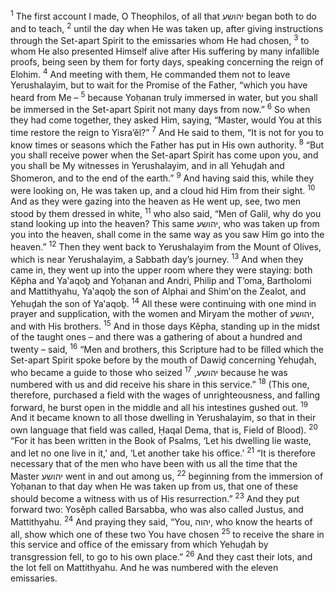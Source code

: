 <sup>1</sup> The first account I made, O Theophilos, of all that יהושע began both to do and to teach,
<sup>2</sup> until the day when He was taken up, after giving instructions through the Set-apart Spirit to the emissaries whom He had chosen,
<sup>3</sup> to whom He also presented Himself alive after His suffering by many infallible proofs, being seen by them for forty days, speaking concerning the reign of Elohim.
<sup>4</sup> And meeting with them, He commanded them not to leave Yerushalayim, but to wait for the Promise of the Father, “which you have heard from Me –
<sup>5</sup> because Yoḥanan truly immersed in water, but you shall be immersed in the Set-apart Spirit not many days from now.”
<sup>6</sup> So when they had come together, they asked Him, saying, “Master, would You at this time restore the reign to Yisra’ĕl?”
<sup>7</sup> And He said to them, “It is not for you to know times or seasons which the Father has put in His own authority.
<sup>8</sup> “But you shall receive power when the Set-apart Spirit has come upon you, and you shall be My witnesses in Yerushalayim, and in all Yehuḏah and Shomeron, and to the end of the earth.”
<sup>9</sup> And having said this, while they were looking on, He was taken up, and a cloud hid Him from their sight.
<sup>10</sup> And as they were gazing into the heaven as He went up, see, two men stood by them dressed in white,
<sup>11</sup> who also said, “Men of Galil, why do you stand looking up into the heaven? This same יהושע, who was taken up from you into the heaven, shall come in the same way as you saw Him go into the heaven.”
<sup>12</sup> Then they went back to Yerushalayim from the Mount of Olives, which is near Yerushalayim, a Sabbath day’s journey.
<sup>13</sup> And when they came in, they went up into the upper room where they were staying: both Kĕpha and Ya‛aqoḇ and Yoḥanan and Andri, Philip and T’oma, Bartholomi and Mattithyahu, Ya‛aqoḇ the son of Alphai and Shim‛on the Zealot, and Yehuḏah the son of Ya‛aqoḇ.
<sup>14</sup> All these were continuing with one mind in prayer and supplication, with the women and Miryam the mother of יהושע, and with His brothers.
<sup>15</sup> And in those days Kĕpha, standing up in the midst of the taught ones – and there was a gathering of about a hundred and twenty – said,
<sup>16</sup> “Men and brothers, this Scripture had to be filled which the Set-apart Spirit spoke before by the mouth of Dawiḏ concerning Yehuḏah, who became a guide to those who seized יהושע,
<sup>17</sup> because he was numbered with us and did receive his share in this service.”
<sup>18</sup> (This one, therefore, purchased a field with the wages of unrighteousness, and falling forward, he burst open in the middle and all his intestines gushed out.
<sup>19</sup> And it became known to all those dwelling in Yerushalayim, so that in their own language that field was called, Ḥaqal Dema, that is, Field of Blood).
<sup>20</sup> “For it has been written in the Book of Psalms, ‘Let his dwelling lie waste, and let no one live in it,’ and, ‘Let another take his office.’
<sup>21</sup> “It is therefore necessary that of the men who have been with us all the time that the Master יהושע went in and out among us,
<sup>22</sup> beginning from the immersion of Yoḥanan to that day when He was taken up from us, that one of these should become a witness with us of His resurrection.”
<sup>23</sup> And they put forward two: Yosĕph called Barsabba, who was also called Justus, and Mattithyahu.
<sup>24</sup> And praying they said, “You, יהוה, who know the hearts of all, show which one of these two You have chosen
<sup>25</sup> to receive the share in this service and office of the emissary from which Yehuḏah by transgression fell, to go to his own place.”
<sup>26</sup> And they cast their lots, and the lot fell on Mattithyahu. And he was numbered with the eleven emissaries.
